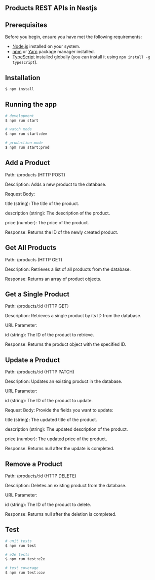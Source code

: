 ## Products REST APIs in Nestjs
## Prerequisites

Before you begin, ensure you have met the following requirements:

- [Node.js](https://nodejs.org/) installed on your system.
- [npm](https://www.npmjs.com/) or [Yarn](https://yarnpkg.com/) package manager installed.
- [TypeScript](https://www.typescriptlang.org/) installed globally (you can install it using `npm install -g typescript`).

## Installation

```bash
$ npm install
```

## Running the app

```bash
# development
$ npm run start

# watch mode
$ npm run start:dev

# production mode
$ npm run start:prod
```
## Add a Product
Path: /products (HTTP POST)  

Description: Adds a new product to the database.   

Request Body:  

title (string): The title of the product.  

description (string): The description of the product.  

price (number): The price of the product.  

Response: Returns the ID of the newly created product.  

## Get All Products
Path: /products (HTTP GET)  

Description: Retrieves a list of all products from the database.

Response: Returns an array of product objects.

## Get a Single Product
Path: /products/:id (HTTP GET)

Description: Retrieves a single product by its ID from the database.

URL Parameter:

id (string): The ID of the product to retrieve.

Response: Returns the product object with the specified ID.

## Update a Product
Path: /products/:id (HTTP PATCH)

Description: Updates an existing product in the database.

URL Parameter:

id (string): The ID of the product to update.

Request Body: Provide the fields you want to update:

title (string): The updated title of the product.

description (string): The updated description of the product.

price (number): The updated price of the product.

Response: Returns null after the update is completed.

## Remove a Product
Path: /products/:id (HTTP DELETE)

Description: Deletes an existing product from the database.

URL Parameter:

id (string): The ID of the product to delete.

Response: Returns null after the deletion is completed.


## Test

```bash
# unit tests
$ npm run test

# e2e tests
$ npm run test:e2e

# test coverage
$ npm run test:cov
```

